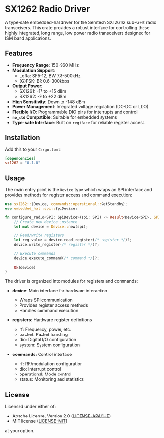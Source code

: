 # SX1262 Radio Driver

A type-safe embedded-hal driver for the Semtech SX1261/2 sub-GHz radio transceivers. This crate provides a robust interface for controlling these highly integrated, long range, low power radio transceivers designed for ISM band applications.

## Features

- **Frequency Range**: 150-960 MHz
- **Modulation Support**:
  - LoRa: SF5-12, BW 7.8-500kHz
  - (G)FSK: BR 0.6-300kbps
- **Output Power**:
  - SX1261: -17 to +15 dBm
  - SX1262: -9 to +22 dBm
- **High Sensitivity**: Down to -148 dBm
- **Power Management**: Integrated voltage regulation (DC-DC or LDO)
- **Flexible I/O**: Programmable DIO pins for interrupts and control
- **`no_std` Compatible**: Suitable for embedded systems
- **Type-safe Interface**: Built on `regiface` for reliable register access

## Installation

Add this to your `Cargo.toml`:

```toml
[dependencies]
sx1262 = "0.1.0"
```

## Usage

The main entry point is the `Device` type which wraps an SPI interface and provides methods for register access and command execution:

```rust
use sx1262::{Device, commands::operational::SetStandby};
use embedded_hal::spi::SpiDevice;

fn configure_radio<SPI: SpiDevice>(spi: SPI) -> Result<Device<SPI>, SPI::Error> {
    // Create new device instance
    let mut device = Device::new(spi);
    
    // Read/write registers
    let reg_value = device.read_register(/* register */)?;
    device.write_register(/* register */)?;
    
    // Execute commands
    device.execute_command(/* command */)?;
    
    Ok(device)
}
```

The driver is organized into modules for registers and commands:

- **device**: Main interface for hardware interaction
  - Wraps SPI communication
  - Provides register access methods
  - Handles command execution

- **registers**: Hardware register definitions
  - rf: Frequency, power, etc.
  - packet: Packet handling
  - dio: Digital I/O configuration
  - system: System configuration

- **commands**: Control interface
  - rf: RF/modulation configuration
  - dio: Interrupt control
  - operational: Mode control
  - status: Monitoring and statistics

## License

Licensed under either of:

- Apache License, Version 2.0 ([LICENSE-APACHE](LICENSE-APACHE))
- MIT license ([LICENSE-MIT](LICENSE-MIT))

at your option.
